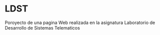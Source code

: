 # LDST
Poroyecto de una pagina Web realizada en la asignatura Laboratorio de Desarrollo de Sistemas Telematicos
